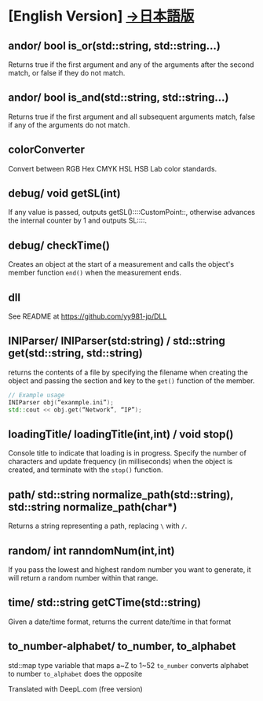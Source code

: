 # [English Version] [→日本語版](README.md)
## andor/ bool is_or(std::string, std::string...)
Returns true if the first argument and any of the arguments after the second match, or false if they do not match.

## andor/ bool is_and(std::string, std::string...)
Returns true if the first argument and all subsequent arguments match, false if any of the arguments do not match.

## colorConverter
Convert between RGB Hex CMYK HSL HSB Lab color standards.

## debug/ void getSL(int)
If any value is passed, outputs getSL()::<thread id>::CustomPoint::<passed value>, otherwise advances the internal counter by 1 and outputs SL::<thread id>::<internal counter>.

## debug/ checkTime()
Creates an object at the start of a measurement and calls the object's member function `end()` when the measurement ends.

## dll
See README at https://github.com/yy981-jp/DLL

## INIParser/ INIParser(std:string) / std::string get(std::string, std::string)
returns the contents of a file by specifying the filename when creating the object and passing the section and key to the ``get()`` function of the member.
``` cpp
// Example usage
INIParser obj(“exanmple.ini”);
std::cout << obj.get(“Network”, “IP”);
```

## loadingTitle/ loadingTitle(int,int) / void stop()
Console title to indicate that loading is in progress.
Specify the number of characters and update frequency (in milliseconds) when the object is created, and terminate with the `stop()` function.

## path/ std::string normalize_path(std::string), std::string normalize_path(char*)
Returns a string representing a path, replacing `\` with `/`.

## random/ int ranndomNum(int,int)
If you pass the lowest and highest random number you want to generate, it will return a random number within that range.

## time/ std::string getCTime(std::string)
Given a date/time format, returns the current date/time in that format

## to_number-alphabet/ to_number, to_alphabet
std::map type variable that maps a~Z to 1~52 `to_number` converts alphabet to number `to_alphabet` does the opposite

Translated with DeepL.com (free version)
